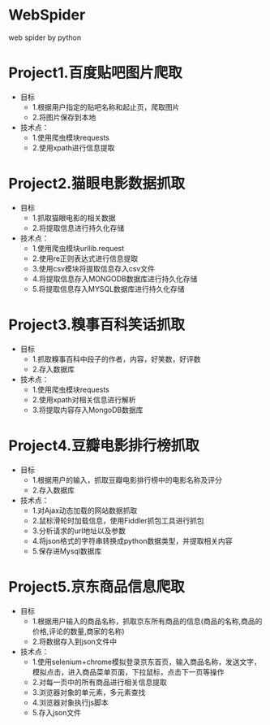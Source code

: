 # WebSpider
web spider by python

Project1.百度贴吧图片爬取
===========================
* 目标
  * 1.根据用户指定的贴吧名称和起止页，爬取图片
  * 2.将图片保存到本地
* 技术点：
  * 1.使用爬虫模块requests
  * 2.使用xpath进行信息提取

Project2.猫眼电影数据抓取
===========================
* 目标
  * 1.抓取猫眼电影的相关数据
  * 2.将提取信息进行持久化存储
* 技术点：
  * 1.使用爬虫模块urllib.request
  * 2.使用re正则表达式进行信息提取
  * 3.使用csv模块将提取信息存入csv文件
  * 4.将提取信息存入MONGODB数据库进行持久化存储
  * 5.将提取信息存入MYSQL数据库进行持久化存储

Project3.糗事百科笑话抓取
===========================
* 目标
  * 1.抓取糗事百科中段子的作者，内容，好笑数，好评数
  * 2.存入数据库
* 技术点：
  * 1.使用爬虫模块requests
  * 2.使用xpath对相关信息进行解析
  * 3.将提取内容存入MongoDB数据库
  
Project4.豆瓣电影排行榜抓取
===========================
* 目标
  * 1.根据用户的输入，抓取豆瓣电影排行榜中的电影名称及评分
  * 2.存入数据库
* 技术点：
  * 1.对Ajax动态加载的网站数据抓取
  * 2.鼠标滑轮时加载信息，使用Fiddler抓包工具进行抓包
  * 3.分析请求的url地址以及参数
  * 4.将json格式的字符串转换成python数据类型，并提取相关内容
  * 5.保存进Mysql数据库

Project5.京东商品信息爬取
===========================
* 目标
  * 1.根据用户输入的商品名称，抓取京东所有商品的信息(商品的名称,商品的价格,评论的数量,商家的名称)
  * 2.将数据存入到json文件中
* 技术点：
  * 1.使用selenium+chrome模拟登录京东首页，输入商品名称，发送文字，模拟点击，进入商品菜单页面，下拉鼠标，点击下一页等操作
  * 2.对每一页中的所有商品进行相关信息提取
  * 3.浏览器对象的单元素，多元素查找
  * 4.浏览器对象执行js脚本
  * 5.存入json文件
  
